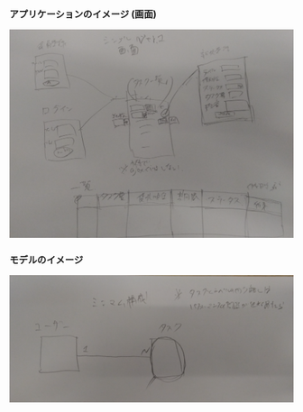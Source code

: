 ### アプリケーションのイメージ (画面)

![アプリケーションのイメージ](tudu/docs/screen.png)

### モデルのイメージ

![モデルのイメージ](tudu/docs/simple-model.png)


